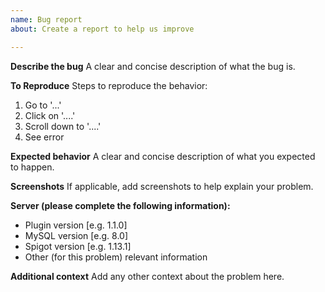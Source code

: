 ```yaml
---
name: Bug report
about: Create a report to help us improve

---
```


**Describe the bug**
A clear and concise description of what the bug is.

**To Reproduce**
Steps to reproduce the behavior:
1. Go to '...'
2. Click on '....'
3. Scroll down to '....'
4. See error

**Expected behavior**
A clear and concise description of what you expected to happen.

**Screenshots**
If applicable, add screenshots to help explain your problem.

**Server (please complete the following information):**
 - Plugin version [e.g. 1.1.0]
 - MySQL version [e.g. 8.0]
 - Spigot version [e.g. 1.13.1]
 - Other (for this problem) relevant information

**Additional context**
Add any other context about the problem here.
